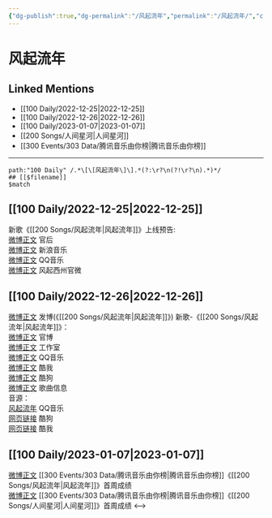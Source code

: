 ```yaml
---
{"dg-publish":true,"dg-permalink":"/风起流年","permalink":"/风起流年/","created":"2022-12-29T18:24:41.000+08:00","updated":"2023-04-10T16:00:23.303+08:00"}
---
```


# 风起流年

## Linked Mentions
- [[100 Daily/2022-12-25\|2022-12-25]]
- [[100 Daily/2022-12-26\|2022-12-26]]
- [[100 Daily/2023-01-07\|2023-01-07]]
- [[200 Songs/人间星河\|人间星河]]
- [[300 Events/303 Data/腾讯音乐由你榜\|腾讯音乐由你榜]]


---

```expander
path:"100 Daily" /.*\[\[风起流年\]\].*(?:\r?\n(?!\r?\n).*)*/
## [[$filename]]
$match
```
## [[100 Daily/2022-12-25\|2022-12-25]]
新歌《[[200 Songs/风起流年\|风起流年]]》上线预告:  
[微博正文](https://m.weibo.cn/5248300719/4850635915401756) 官后  
[微博正文](https://m.weibo.cn/1266269835/4850624263096257) 新浪音乐  
[微博正文](https://m.weibo.cn/2169129705/4850631791351828) QQ音乐  
[微博正文](https://m.weibo.cn/7310781135/4850626758972891) 风起西州官微
## [[100 Daily/2022-12-26\|2022-12-26]]
[微博正文](https://m.weibo.cn/1736988591/4850867809554582) 发博(《[[200 Songs/风起流年\|风起流年]]》)
新歌-《[[200 Songs/风起流年\|风起流年]]》：  
[微博正文](https://m.weibo.cn/7310781135/4850868341442684) 官博  
[微博正文](https://m.weibo.cn/7478855230/4850874164447659) 工作室  
[微博正文](https://m.weibo.cn/2169129705/4850865842957350) QQ音乐  
[微博正文](https://m.weibo.cn/1738434147/4850865841635915) 酷我  
[微博正文](https://m.weibo.cn/1665103091/4850866195013095) 酷狗  
[微博正文](https://m.weibo.cn/6466290670/4850869784806037) 歌曲信息  
音源：  
[风起流年](https://weibo.cn/sinaurl?u=https%3A%2F%2Fi.y.qq.com%2Fv8%2Fplaysong.html%3Fsongid%3D389426904%26source%3Dyqq%26ADTAG%3Dhz_wb_sf%26channelId%3D10081987) QQ音乐  
[网页链接](https://weibo.cn/sinaurl?u=https%3A%2F%2Ft1.kugou.com%2Fsong.html%3Fid%3D8rIsn0azGV3) 酷狗  
[网页链接](https://weibo.cn/sinaurl?u=http%3A%2F%2Fm.kuwo.cn%2Fnewh5app%2Fplay_detail%2F256100389) 酷我
## [[100 Daily/2023-01-07\|2023-01-07]]
[微博正文](https://m.weibo.cn/6733257358/4855329898103674) [[300 Events/303 Data/腾讯音乐由你榜\|腾讯音乐由你榜]]《[[200 Songs/风起流年\|风起流年]]》首周成绩  
[微博正文](https://m.weibo.cn/6733257358/4855341881760017) [[300 Events/303 Data/腾讯音乐由你榜\|腾讯音乐由你榜]]《[[200 Songs/人间星河\|人间星河]]》首周成绩
<-->